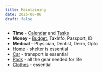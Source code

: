 ```yaml
---
title: Maintaining
date: 2025-06-06
draft: false
---
```

- **Time** - [Calendar](https://calendar.google.com/) and [Tasks](https://tasks.google.com)
- **Money** - [Budget](/budget), TaxInfo, Passport, ID
- **Medical** - Physician, Dentist, Derm, Opto
- [Home](/home) - shelter is essential
- [Car](/car) - transport is essential
- [Pack](/pack) - all the gear needed for life
- [Clothes](/clothes) - essential